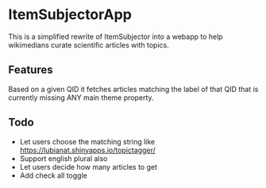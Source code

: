 # ItemSubjectorApp
This is a simplified rewrite of ItemSubjector into a webapp 
to help wikimedians curate scientific articles with topics.

## Features
Based on a given QID it fetches articles 
matching the label of that QID that is currently missing ANY main theme property.

## Todo
* Let users choose the matching string like https://lubianat.shinyapps.io/topictagger/
* Support english plural also
* Let users decide how many articles to get
* Add check all toggle